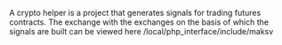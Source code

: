 A crypto helper is a project that generates signals for trading futures contracts.
The exchange with the exchanges on the basis of which the signals are built can be viewed here /local/php_interface/include/maksv
